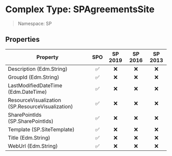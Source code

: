 # Complex Type: SPAgreementsSite

> Namespace: SP

## Properties

Property | SPO | SP 2019 | SP 2016 | SP 2013
----------|:---:|:-------:|:-------:|:-------:
Description (Edm.String) | ✅ | ❌ | ❌ | ❌
GroupId (Edm.String) | ✅ | ❌ | ❌ | ❌
LastModifiedDateTime (Edm.DateTime) | ✅ | ❌ | ❌ | ❌
ResourceVisualization (SP.ResourceVisualization) | ✅ | ❌ | ❌ | ❌
SharePointIds (SP.SharePointIds) | ✅ | ❌ | ❌ | ❌
Template (SP.SiteTemplate) | ✅ | ❌ | ❌ | ❌
Title (Edm.String) | ✅ | ❌ | ❌ | ❌
WebUrl (Edm.String) | ✅ | ❌ | ❌ | ❌